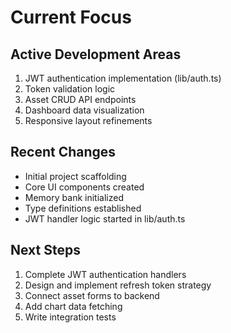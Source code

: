 # Current Focus

## Active Development Areas
1. JWT authentication implementation (lib/auth.ts)
2. Token validation logic
3. Asset CRUD API endpoints
4. Dashboard data visualization
5. Responsive layout refinements

## Recent Changes
- Initial project scaffolding
- Core UI components created
- Memory bank initialized
- Type definitions established
- JWT handler logic started in lib/auth.ts

## Next Steps
1. Complete JWT authentication handlers
2. Design and implement refresh token strategy
3. Connect asset forms to backend
4. Add chart data fetching
5. Write integration tests
